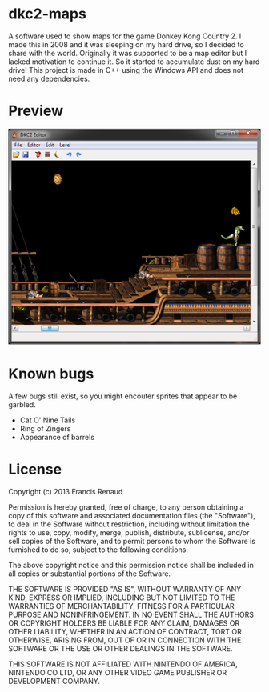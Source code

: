 dkc2-maps
===========

A software used to show maps for the game Donkey Kong Country 2. I made this in 2008 and it was sleeping on my hard drive, so I decided to share with the world. Originally it was supported to be a map editor but I lacked motivation to continue it. So it started to accumulate dust on my hard drive! This project is made in C++ using the Windows API and does not need any dependencies.

Preview
========
![alt Screenshot](preview.png)


Known bugs
========

A few bugs still exist, so you might encouter sprites that appear to be garbled.

* Cat O' Nine Tails
* Ring of Zingers
* Appearance of barrels

License
========
Copyright (c) 2013 Francis Renaud

Permission is hereby granted, free of charge, to any person obtaining a copy of
this software and associated documentation files (the "Software"), to deal in
the Software without restriction, including without limitation the rights to
use, copy, modify, merge, publish, distribute, sublicense, and/or sell copies of
the Software, and to permit persons to whom the Software is furnished to do so,
subject to the following conditions:

The above copyright notice and this permission notice shall be included in all
copies or substantial portions of the Software.

THE SOFTWARE IS PROVIDED "AS IS", WITHOUT WARRANTY OF ANY KIND, EXPRESS OR
IMPLIED, INCLUDING BUT NOT LIMITED TO THE WARRANTIES OF MERCHANTABILITY, FITNESS
FOR A PARTICULAR PURPOSE AND NONINFRINGEMENT. IN NO EVENT SHALL THE AUTHORS OR
COPYRIGHT HOLDERS BE LIABLE FOR ANY CLAIM, DAMAGES OR OTHER LIABILITY, WHETHER
IN AN ACTION OF CONTRACT, TORT OR OTHERWISE, ARISING FROM, OUT OF OR IN
CONNECTION WITH THE SOFTWARE OR THE USE OR OTHER DEALINGS IN THE SOFTWARE.

THIS SOFTWARE IS NOT AFFILIATED WITH NINTENDO OF AMERICA, NINTENDO CO LTD, OR ANY OTHER VIDEO GAME PUBLISHER OR DEVELOPMENT COMPANY.